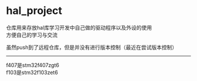 # hal_project  

仓库用来存放hal库学习开发中自己做的驱动程序以及外设的使用  
方便自己的学习与交流

虽然push到了远程仓库，但是并没有进行版本控制（最近在尝试版本控制）

---

f407是stm32f407zgt6  
f103是stm32f103zet6

